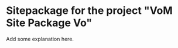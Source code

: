 Sitepackage for the project "VoM Site Package Vo"
==============================================================

Add some explanation here.
